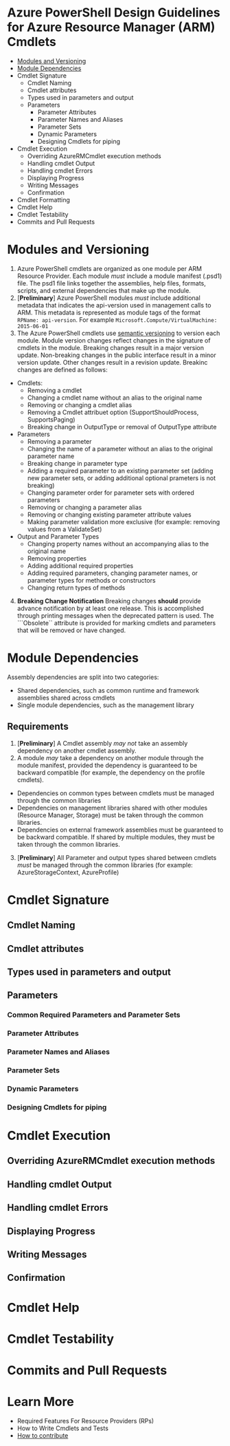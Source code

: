 # Azure PowerShell Design Guidelines for Azure Resource Manager (ARM) Cmdlets

* [Modules and Versioning](#modules-and-versioning)
* [Module Dependencies](#module-dependencies)
* Cmdlet Signature
  * Cmdlet Naming
  * Cmdlet attributes
  * Types used in parameters and output
  * Parameters
    * Parameter Attributes
    * Parameter Names and Aliases
    * Parameter Sets
    * Dynamic Parameters
    * Designing Cmdlets for piping
* Cmdlet Execution
  * Overriding AzureRMCmdlet execution methods
  * Handling cmdlet Output
  * Handling cmdlet Errors
  * Displaying Progress
  * Writing Messages
  * Confirmation
* Cmdlet Formatting
* Cmdlet Help
* Cmdlet Testability
* Commits and Pull Requests

# Modules and Versioning
1. Azure PowerShell cmdlets are organized as one module per ARM Resource Provider.  Each module *must* include a module manifest (.psd1) file.  The psd1 file links together the assemblies, help files, formats, scripts, and external dependencies that make up the module.
2. [**Preliminary**] Azure PowerShell modules *must* include additional metadata that indicates the api-version used in management calls to ARM. This metadata is represented as module tags of the format ```RPName: api-version```.  For example ```Microsoft.Compute/VirtualMachine: 2015-06-01```
3. The Azure PowerShell cmdlets use [semantic versioning](http://semver.org) to version each module. Module version changes reflect changes in the signature of cmdlets in the module. Breaking changes result in a major version update.  Non-breaking changes in the public interface result in a minor version update.  Other changes result in a revision update.  Breakinc changes are defined as follows:
  - Cmdlets: 
    - Removing a cmdlet
    - Changing a cmdlet name without an alias to the original name
    - Removing or changing a cmdlet alias
    - Removing a Cmdlet attribuet option (SupportShouldProcess, SupportsPaging)
    - Breaking change in OutputType or removal of OutputType attribute
  - Parameters
    - Removing a parameter
    - Changing the name of a parameter without an alias to the original parameter name
    - Breaking change in parameter type
    - Adding a required parameter to an existing parameter set (adding new parameter sets, or adding additional optional prameters is not breaking)
    - Changing parameter order for parameter sets with ordered parameters
    - Removing or changing a parameter alias
    - Removing or changing existing parameter attribute values
    - Making parameter validation more exclusive (for example: removing values from a ValidateSet)
  - Output and Parameter Types
    - Changing property names without an accompanying alias to the original name
    - Removing properties
    - Adding additional required properties
    - Adding required parameters, changing parameter names, or parameter types for methods or constructors
    - Changing return types of methods
4. **Breaking Change Notification** Breaking changes **should** provide advance notification by at least one release. This is accomplished through printing messages when the deprecated pattern is used.  The ```Obsolete`` attribute is provided for marking cmdlets and parameters that will be removed or have changed.

# Module Dependencies
Assembly dependencies are split into two categories:
- Shared dependencies, such as common runtime and framework assemblies shared across cmdlets
- Single module dependencies, such as the management library
## Requirements
1. [**Preliminary**] A Cmdlet assembly *may not* take an assembly dependency on another cmdlet assembly.
2. A module *may* take a dependency on another module through the module manifest, provided the dependency is guaranteed to be backward compatible (for example, the dependency on the profile cmdlets).
 - Dependencies on common types between cmdlets must be managed through the common libraries
 - Dependencies on management libraries shared with other modules (Resource Manager, Storage) must be taken through the common libraries.
 - Dependencies on external framework assemblies must be guaranteed to be backward compatible. If shared by multiple modules, they must be taken through the common libraries.
3. [**Preliminary**] All Parameter and output types shared between cmdlets *must* be managed through the common libraries (for example: AzureStorageContext, AzureProfile)

# Cmdlet Signature

## Cmdlet Naming

## Cmdlet attributes

## Types used in parameters and output

## Parameters

### Common Required Parameters and Parameter Sets

### Parameter Attributes

### Parameter Names and Aliases

### Parameter Sets

### Dynamic Parameters

### Designing Cmdlets for piping

# Cmdlet Execution

## Overriding AzureRMCmdlet execution methods

## Handling cmdlet Output

## Handling cmdlet Errors

## Displaying Progress

## Writing Messages

## Confirmation

# Cmdlet Help

# Cmdlet Testability

# Commits and Pull Requests

# Learn More
* Required Features For Resource Providers (RPs)
* How to Write Cmdlets and Tests
* [How to contribute](../CONTRIBUTING.md)
